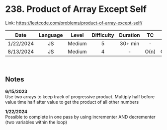 # 238. Product of Array Except Self

Link: https://leetcode.com/problems/product-of-array-except-self/

|   Date    | Language | Level  | Difficulty | Duration |  TC  |  SC  |
| :-------: | :------: | :----: | :--------: | :------: | :--: | :--: |
| 1/22/2024 |    JS    | Medium |     5      | 30+ min  |  -   |  -   |
| 8/13/2024 |    JS    | Medium |     4      |    -     | O(n) | O(n) |

<br>

## Notes

**6/15/2023** <br/>
Use two arrays to keep track of progressive product. Multiply half before value time half after value to get the product of all other numbers

**1/22/2024** <br/>
Possible to complete in one pass by using incrementer AND decrementer (two variables within the loop)
